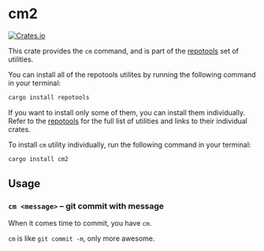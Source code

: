 # cm2

[![Crates.io](https://img.shields.io/crates/v/cm2.svg)](https://crates.io/crates/cm2)

This crate provides the `cm` command, and is part of the
[repotools](https://crates.io/crates/repotools) set of utilities.

You can install all of the repotools utilites by running
the following command in your terminal:

```bash
cargo install repotools
```

If you want to install only some of them, you can install them
individually. Refer to the [repotools](https://crates.io/crates/repotools)
for the full list of utilities and links to their individual crates.

To install `cm` utility individually, run the following
command in your terminal:

```bash
cargo install cm2
```

## Usage

### `cm <message>` – git commit with message

When it comes time to commit, you have `cm`.

`cm` is like `git commit -m`, only more awesome.

